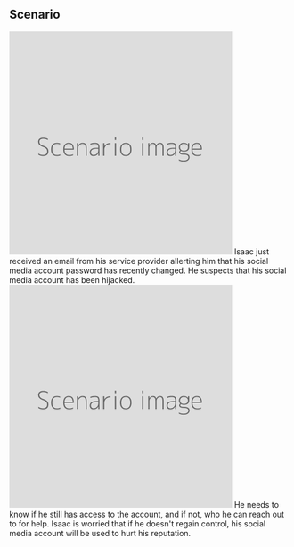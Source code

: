 ## Scenario
![](scenario.png)
Isaac just received an email from his service provider allerting him that his social media account password has recently changed. He suspects that his social media account has been hijacked.
<br>
![](scenario.png)
He needs to know if he still has access to the account, and if not, who he can reach out to for help. Isaac is worried that if he doesn't regain control, his social media account will be used to hurt his reputation.